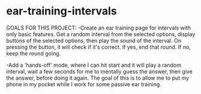 # ear-training-intervals

GOALS FOR THIS PROJECT:
-Create an ear training page for intervals with only basic features. Get a random interval from the selected options, display buttons of the selected options, then play the sound of the interval. On pressing the button, it will check if it's correct. If yes, end that round. If no, keep the round going.

-Add a 'hands-off' mode, where I can hit start and it will play a random interval, wait a few seconds for me to mentally guess the answer, then give the answer, before doing it again. The goal of this is to allow me to put my phone in my pocket while I work for some passive ear training.


